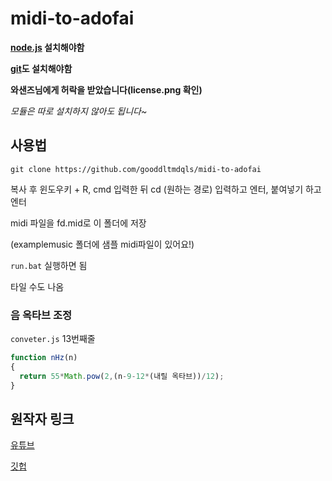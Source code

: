 # midi-to-adofai

**[node.js](https://nodejs.org/ko/) 설치해야함**

**[git](https://git-scm.com/download/win)도 설치해야함**

**와샌즈님에게 허락을 받았습니다(license.png 확인)**

*모듈은 따로 설치하지 않아도 됩니다~*

## 사용법

```batchfile
git clone https://github.com/gooddltmdqls/midi-to-adofai
```

복사 후 윈도우키 + R, cmd 입력한 뒤 cd (원하는 경로) 입력하고 엔터, 붙여넣기 하고 엔터

midi 파일을 fd.mid로 이 폴더에 저장

(examplemusic 폴더에 샘플 midi파일이 있어요!)

`run.bat` 실행하면 됨

타일 수도 나옴

### 음 옥타브 조정

`conveter.js` 13번째줄

```javascript
function nHz(n)
{
  return 55*Math.pow(2,(n-9-12*(내릴 옥타브))/12);
}
```

## 원작자 링크

[유튜브](https://youtube.com/c/wasans)

[깃헙](https://github.com/wa-sans)
